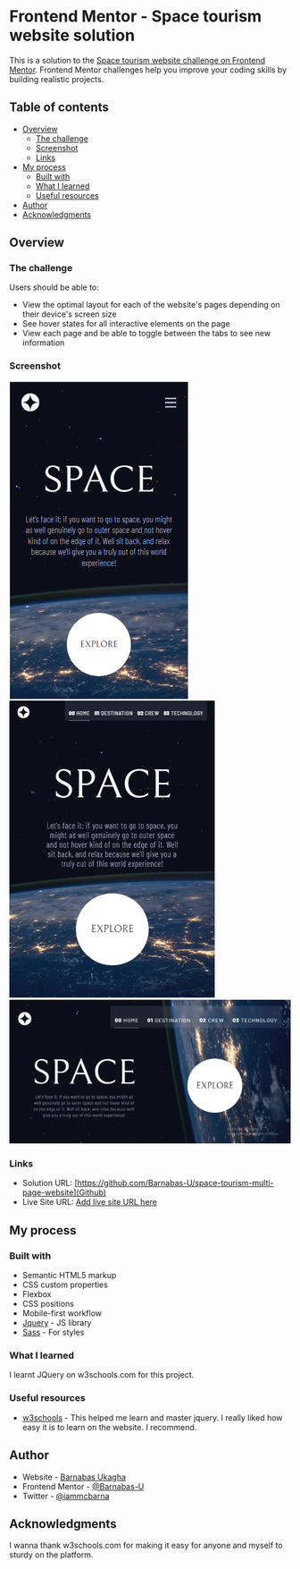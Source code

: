 # Frontend Mentor - Space tourism website solution

This is a solution to the [Space tourism website challenge on Frontend Mentor](https://www.frontendmentor.io/challenges/space-tourism-multipage-website-gRWj1URZ3). Frontend Mentor challenges help you improve your coding skills by building realistic projects. 

## Table of contents

- [Overview](#overview)
  - [The challenge](#the-challenge)
  - [Screenshot](#screenshot)
  - [Links](#links)
- [My process](#my-process)
  - [Built with](#built-with)
  - [What I learned](#what-i-learned)
  - [Useful resources](#useful-resources)
- [Author](#author)
- [Acknowledgments](#acknowledgments)

## Overview

### The challenge

Users should be able to:

- View the optimal layout for each of the website's pages depending on their device's screen size
- See hover states for all interactive elements on the page
- View each page and be able to toggle between the tabs to see new information

### Screenshot

![Mobile](style/images/screenshot/Screenshot%202023-06-06%20142145.png)
![Tablet](style/images/screenshot/Screenshot%202023-06-06%20142230.png)
![Destop](style/images/screenshot/Screenshot%202023-06-06%20141949.png)

### Links

- Solution URL: [https://github.com/Barnabas-U/space-tourism-multi-page-website](Github)
- Live Site URL: [Add live site URL here](Netlify)

## My process

### Built with

- Semantic HTML5 markup
- CSS custom properties
- Flexbox
- CSS positions
- Mobile-first workflow
- [Jquery](https://jquery.com/) - JS library
- [Sass](https://sass-lang.com/) - For styles


### What I learned

I learnt JQuery on w3schools.com for this project.


### Useful resources

- [w3schools](https://www.w3schools.com/jquery/default.asp) - This helped me learn and master jquery. I really liked how easy it is to learn on the website. I recommend.


## Author

- Website - [Barnabas Ukagha](https://euphonious-torrone-dbf56e.netlify.app/)
- Frontend Mentor - [@Barnabas-U](https://www.frontendmentor.io/profile/Barnabas-U)
- Twitter - [@iammcbarna](https://twitter.com/iammcbarna)

## Acknowledgments

I wanna thank w3schools.com for making it easy for anyone and myself to sturdy on the platform.
